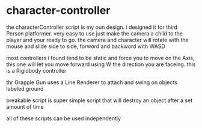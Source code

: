 # character-controller

the characterController script is my oun design. i designed it for third Person platformer. 
very easy to use just make the camera a child to the player and your ready to go.
the camera and character will rotate with the mouse and slide side to side, forword and backword with WASD

most controllers i found tend to be static and force you to move on the Axis, this one will let you move forward using W the direction you are faceing.
this is a Rigidbody controller


thr Grapple Gun uses a Line Renderer to attach and swing on objects labeled ground

breakable script is super simple script that will destroy an object after a set amount of time

all of these scripts can be used independently
